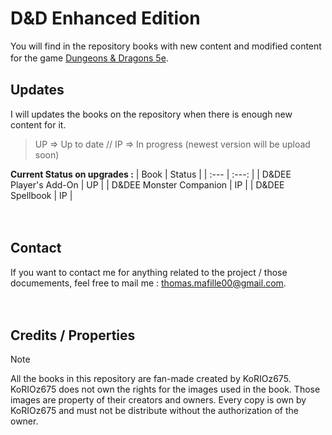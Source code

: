 # D&D Enhanced Edition

You will find in the repository books with new content and modified content for the game [Dungeons & Dragons 5e](https://dnd.wizards.com).
ㅤ

## Updates

I will updates the books on the repository when there is enough new content for it.

> UP => Up to date  //  IP => In progress (newest version will be upload soon)

**Current Status on upgrades :**
| Book | Status |
| :--- | :---: |
| D&DEE Player's Add-On | UP |
| D&DEE Monster Companion | IP |
| D&DEE Spellbook | IP |

ㅤ

## Contact

If you want to contact me for anything related to the project / those documements, feel free to mail me : thomas.mafille00@gmail.com.

ㅤ

## Credits / Properties

> [!NOTE]
> All the books in this repository are fan-made created by KoRIOz675.
> KoRIOz675 does not own the rights for the images used in the book. Those images are property of their creators and owners.
> Every copy is own by KoRIOz675  and must not be distribute without the authorization of the owner.